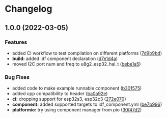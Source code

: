 # Changelog

## 1.0.0 (2022-03-05)


### Features

* added CI workflow to test compilation on different platforms ([7d9b9bd](https://github.com/mdvorak/esp-u8g2-hal/commit/7d9b9bdad06a75e72b74a8b24f6c35036aafd993))
* **build:** added idf component declaration ([d7e1d4a](https://github.com/mdvorak/esp-u8g2-hal/commit/d7e1d4a1743390c4b3ea6618837be7133e04ab8d))
* moved I2C port num and freq to u8g2_esp32_hal_t ([bebe1a5](https://github.com/mdvorak/esp-u8g2-hal/commit/bebe1a53a735475924e0edc5e9ceb15702599bd9))


### Bug Fixes

* added code to make example runnable component ([b301575](https://github.com/mdvorak/esp-u8g2-hal/commit/b301575e15ee183778e3905eeffbc071d2e7c472))
* added cpp compatibility to header ([ba0a92e](https://github.com/mdvorak/esp-u8g2-hal/commit/ba0a92e6494606a6fdfcf151e7d8ecb22931929f))
* **ci:** dropping support for esp32s3, esp32c3 ([272e070](https://github.com/mdvorak/esp-u8g2-hal/commit/272e070c15a2518b884f09b28f0eb7223b5402e5))
* **component:** added supported targets to idf_component.yml ([be7b996](https://github.com/mdvorak/esp-u8g2-hal/commit/be7b9964cc969efcda879fa337408a65fc847779))
* **platformio:** try using component manager from pio ([30f47d2](https://github.com/mdvorak/esp-u8g2-hal/commit/30f47d225b22a750e0f415958e9a131de6ecfb44))
